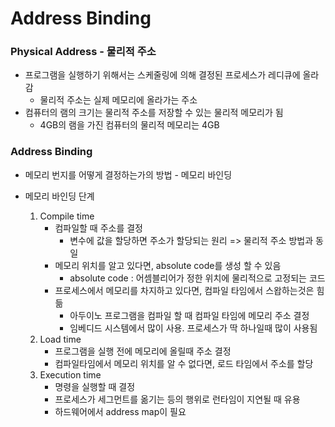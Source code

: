 # Address Binding

### Physical Address - 물리적 주소

- 프로그램을 실행하기 위해서는 스케줄링에 의해 결정된 프로세스가 레디큐에 올라감
  - 물리적 주소는 실제 메모리에 올라가는 주소
- 컴퓨터의 램의 크기는 물리적 주소를 저장할 수 있는 물리적 메모리가 됨
  - 4GB의 램을 가진 컴퓨터의 물리적 메모리는 4GB

### Address Binding

- 메모리 번지를 어떻게 결정하는가의 방법 - 메모리 바인딩

- 메모리 바인딩 단계
  1. Compile time
     - 컴파일할 때 주소를 결정
       - 변수에 값을 할당하면 주소가 할당되는 원리 => 물리적 주소 방법과 동일
     - 메모리 위치를 알고 있다면, absolute code를 생성 할 수 있음
       - absolute code : 어셈블리어가 정한 위치에 물리적으로 고정되는 코드
     - 프로세스에서 메모리를 차지하고 있다면, 컴파일 타임에서 스왑하는것은 힘듦
       - 아두이노 프로그램을 컴파일 할 때 컴파일 타임에 메모리 주소 결정
       - 임베디드 시스템에서 많이 사용. 프로세스가 딱 하나일때 많이 사용됨
  2. Load time
     - 프로그램을 실행 전에 메모리에 올릴때 주소 결정
     - 컴파일타임에서 메모리 위치를 알 수 없다면, 로드 타임에서 주소를 할당
  3. Execution time
     - 명령을 실행할 때 결정
     - 프로세스가 세그먼트를 옮기는 등의 행위로 런타임이 지연될 때 유용
     - 하드웨어에서 address map이 필요

